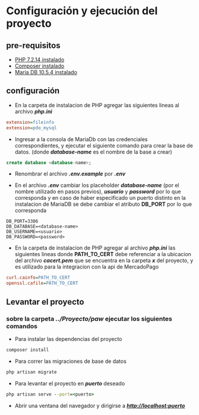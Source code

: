 # Configuración y ejecución del proyecto

## pre-requisitos

* [PHP 7.2.14 instalado](https://www.php.net/releases/7_2_14.php)
* [Composer instalado](https://getcomposer.org/download/)
* [Maria DB 10.5.4 instalado](https://downloads.mariadb.org/mariadb/10.5.4/)

## configuración

* En la carpeta de instalacion de PHP agregar las siguientes lineas al archivo **_php.ini_**

```ini
extension=fileinfo
extension=pdo_mysql
```

* Ingresar a la consola de MariaDb con las credenciales correspondientes, y ejecutar el siguiente comando para crear la base de datos. (donde **_database-name_** es el nombre de la base a crear)

```sql
create database <database-name>;
```

* Renombrar el archivo **_.env.example_** por **_.env_**

* En el archivo **_.env_** cambiar los placeholder **_database-name_** (por el nombre utilizado en pasos previos), **_usuario_** y **_password_** por lo que corresponda y en caso de haber especificado un puerto distinto en la instalacion de MariaDB se debe cambiar el atributo **DB_PORT** por lo que corresponda

```.env
DB_PORT=3306
DB_DATABASE=<database-name>
DB_USERNAME=<usuario>
DB_PASSWORD=<password>
```

* En la carpeta de instalacion de PHP agregar al archivo **_php.ini_** las siguientes lineas donde **PATH_TO_CERT** debe referenciar a la ubicacion del archivo **_cacert.pem_** que se encuentra en la carpeta **_x_** del proyecto, y es utilizado para la integracion con la api de MercadoPago

```ini
curl.cainfo=PATH_TO_CERT
openssl.cafile=PATH_TO_CERT
```

## Levantar el proyecto

### sobre la carpeta **_../Proyecto/paw_** ejecutar los siguientes comandos

* Para instalar las dependencias del proyecto

```cmd
composer install
```

* Para correr las migraciones de base de datos

```cmd
php artisan migrate
```

* Para levantar el proyecto en **_puerto_** deseado

```cmd
php artisan serve --port=<puerto>
```

* Abrir una ventana del navegador y dirigirse a [**_http://localhost:puerto_**](http://localhost:puerto)
